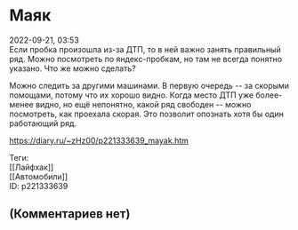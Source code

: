 Маяк
====

  
2022-09-21, 03:53  
 Если пробка произошла из-за ДТП, то в ней важно занять правильный ряд. Можно посмотреть по яндекс-пробкам, но там не всегда понятно указано. Что же можно сделать?   
   
 Можно следить за другими машинами. В первую очередь -- за скорыми помощами, потому что их хорошо видно. Когда место ДТП уже более-менее видно, но ещё непонятно, какой ряд свободен -- можно посмотреть, как проехала скорая. Это позволит опознать хотя бы один работающий ряд.   
  
<https://diary.ru/~zHz00/p221333639_mayak.htm>  
  
Теги:  
[[Лайфхак]]  
[[Автомобили]]  
ID: p221333639  


(Комментариев нет)
------------------